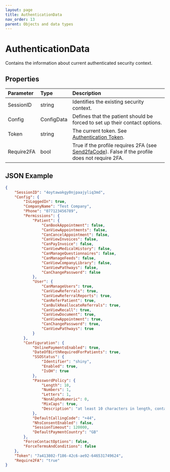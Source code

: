 ```yaml
---
layout: page
title: AuthenticationData
nav_order: 13
parent: Objects and data types
---
```


# AuthenticationData

Contains the information about current authenticated security context.

## Properties

| Parameter | Type   | Description                                                 |
|:----------|:-------|:------------------------------------------------------------|
| SessionID | string | Identifies the existing security context. |
| Config | ConfigData | Defines that the patient should be forced to set up their contact options. |
| Token | string | The current token. See [Authentication Token](../authentication/authentication-token). |
| Require2FA | bool | True if the profile requires 2FA (see [Send2faCode](../authentication/send2facode)). False if the profile does not require 2FA. |

## JSON Example

```json
{
    "SessionID": "4oytawakgy0njpaajyliq3md",
    "Config": {
        "IsLoggedIn": true,
        "CompanyName": "Test Company",
        "Phone": "077123456789",
        "Permissions": {
            "Patient": {
                "CanBookAppointment": false,
                "CanViewAppointments": false,
                "CanCancelAppointment": false,
                "CanViewInvoices": false,
                "CanPayInvoice": false,
                "CanViewMedicalHistory": false,
                "CanManageQuestionnaires": false,
                "CanManageFeeds": false,
                "CanViewCompanyLibrary": false,
                "CanViewPathways": false,
                "CanChangePassword": false
            },
            "User": {
                "CanManageUsers": true,
                "CanViewReferrals": true,
                "CanViewReferralReports": true,
                "CanReferPatient": true,
                "CanBulkReallocateReferrals": true,
                "CanViewRecall": true,
                "CanViewDocument": true,
                "CanViewAppointment": true,
                "CanChangePassword": true,
                "CanViewPathways": true
            }
        },    
        "Configuration": {
            "OnlinePaymentsEnabled": true,
            "DateOfBirthRequiredForPatients": true,
            "SSOStatus": {
                "Identifier": "shiny",
                "Enabled": true,
                "IsOH": true
            },
            "PasswordPolicy": {
                "Length": 10,
                "Numbers": 1,
                "Letters": 1,
                "NonAlphaNumeric": 0,
                "MixCaps": true,
                "Description": "at least 10 characters in length, contain at least one letter an done number and must mix upper and lower-case letters"
            },
            "DefaultCallingCode": "+44",
            "NhsConsentEnabled": false,
            "SessionTimeout": 120000,
            "DefaultPaymentCountry": "GB"
        },
        "ForceContactOptions": false,
        "ForceTermsAndConditions": false
    },
    "Token": "7a413802-f186-42c6-ae92-646531749624",
    "Require2FA": "true"
}
```
